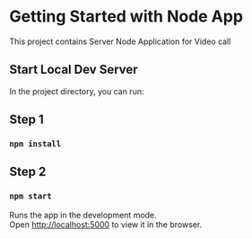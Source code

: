 # Getting Started with Node App

This project contains Server Node Application for Video call

## Start Local Dev Server

In the project directory, you can run:

## Step 1

### `npm install`


## Step 2
### `npm start`

Runs the app in the development mode.\
Open [http://localhost:5000](http://localhost:5000) to view it in the browser.
